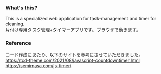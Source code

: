 ### What's this?
This is a specialized web application for task-management and timer for cleaning.  
片付け専用タスク管理+タイマーアプリです。ブラウザで動きます。

### Reference
コード作成にあたり、以下のサイトを参考にさせていただきました。  
https://tcd-theme.com/2021/08/javascript-countdowntimer.html  
https://semimasa.com/js-timer/
